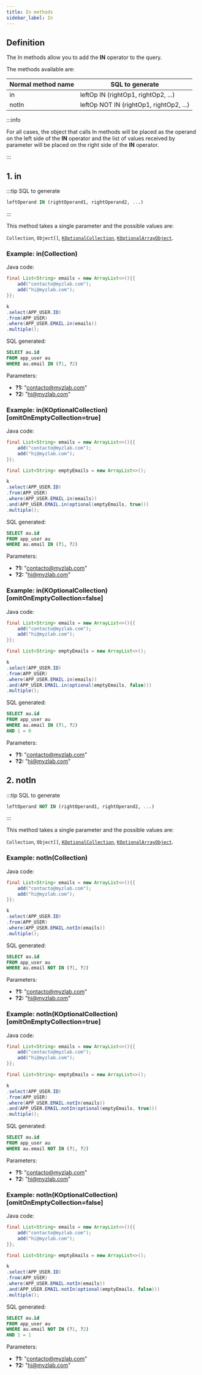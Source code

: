 ```yaml
---
title: In methods
sidebar_label: In
---
```


## Definition

The In methods allow you to add the **__IN__** operator to the query.

The methods available are:

| Normal method name |  SQL to generate                         |
|--------------------|------------------------------------------|
| in                 |  leftOp IN (rightOp1, rightOp2, ...)     |
| notIn              |  leftOp NOT IN (rightOp1, rightOp2, ...) |

:::info

For all cases, the object that calls In methods will be placed as the operand on the left side of the **__IN__** operator and the list of values received by parameter will be placed on the right side of the **__IN__** operator.

:::

## 1. in

:::tip SQL to generate

```sql
leftOperand IN (rightOperand1, rightOperand2, ...)
```
:::

This method takes a single parameter and the possible values are:

`Collection`, `Object[]`, [`KOptionalCollection`](/docs/kcondition/introduction#2-optional-conditions), [`KOptionalArrayObject`](/docs/kcondition/introduction#2-optional-conditions).

### Example: in(Collection)

Java code:

```java
final List<String> emails = new ArrayList<>(){{
    add("contacto@myzlab.com");
    add("hi@myzlab.com");
}};

k
.select(APP_USER.ID)
.from(APP_USER)
.where(APP_USER.EMAIL.in(emails))
.multiple();
```

SQL generated:

```sql
SELECT au.id
FROM app_user au
WHERE au.email IN (?1, ?2)
```

Parameters:

- **?1:** "contacto@myzlab.com"
- **?2:** "hi@myzlab.com"

### Example: in(KOptionalCollection) [omitOnEmptyCollection=true]

Java code:

```java
final List<String> emails = new ArrayList<>(){{
    add("contacto@myzlab.com");
    add("hi@myzlab.com");
}};

final List<String> emptyEmails = new ArrayList<>();

k
.select(APP_USER.ID)
.from(APP_USER)
.where(APP_USER.EMAIL.in(emails))
.and(APP_USER.EMAIL.in(optional(emptyEmails, true)))
.multiple();
```

SQL generated:

```sql
SELECT au.id
FROM app_user au
WHERE au.email IN (?1, ?2)
```

Parameters:

- **?1:** "contacto@myzlab.com"
- **?2:** "hi@myzlab.com"

### Example: in(KOptionalCollection) [omitOnEmptyCollection=false]

Java code:

```java
final List<String> emails = new ArrayList<>(){{
    add("contacto@myzlab.com");
    add("hi@myzlab.com");
}};

final List<String> emptyEmails = new ArrayList<>();

k
.select(APP_USER.ID)
.from(APP_USER)
.where(APP_USER.EMAIL.in(emails))
.and(APP_USER.EMAIL.in(optional(emptyEmails, false)))
.multiple();
```

SQL generated:

```sql
SELECT au.id
FROM app_user au
WHERE au.email IN (?1, ?2)
AND 1 = 0
```

Parameters:

- **?1:** "contacto@myzlab.com"
- **?2:** "hi@myzlab.com"

## 2. notIn

:::tip SQL to generate

```sql
leftOperand NOT IN (rightOperand1, rightOperand2, ...)
```
:::

This method takes a single parameter and the possible values are:

`Collection`, `Object[]`, [`KOptionalCollection`](/docs/kcondition/introduction#2-optional-conditions), [`KOptionalArrayObject`](/docs/kcondition/introduction#2-optional-conditions).

### Example: notIn(Collection)

Java code:

```java
final List<String> emails = new ArrayList<>(){{
    add("contacto@myzlab.com");
    add("hi@myzlab.com");
}};

k
.select(APP_USER.ID)
.from(APP_USER)
.where(APP_USER.EMAIL.notIn(emails))
.multiple();
```

SQL generated:

```sql
SELECT au.id
FROM app_user au
WHERE au.email NOT IN (?1, ?2)
```

Parameters:

- **?1:** "contacto@myzlab.com"
- **?2:** "hi@myzlab.com"

### Example: notIn(KOptionalCollection) [omitOnEmptyCollection=true]

Java code:

```java
final List<String> emails = new ArrayList<>(){{
    add("contacto@myzlab.com");
    add("hi@myzlab.com");
}};

final List<String> emptyEmails = new ArrayList<>();

k
.select(APP_USER.ID)
.from(APP_USER)
.where(APP_USER.EMAIL.notIn(emails))
.and(APP_USER.EMAIL.notIn(optional(emptyEmails, true)))
.multiple();
```

SQL generated:

```sql
SELECT au.id
FROM app_user au
WHERE au.email NOT IN (?1, ?2)
```

Parameters:

- **?1:** "contacto@myzlab.com"
- **?2:** "hi@myzlab.com"

### Example: notIn(KOptionalCollection) [omitOnEmptyCollection=false]

Java code:

```java
final List<String> emails = new ArrayList<>(){{
    add("contacto@myzlab.com");
    add("hi@myzlab.com");
}};

final List<String> emptyEmails = new ArrayList<>();

k
.select(APP_USER.ID)
.from(APP_USER)
.where(APP_USER.EMAIL.notIn(emails))
.and(APP_USER.EMAIL.notIn(optional(emptyEmails, false)))
.multiple();
```

SQL generated:

```sql
SELECT au.id
FROM app_user au
WHERE au.email NOT IN (?1, ?2)
AND 1 = 1
```

Parameters:

- **?1:** "contacto@myzlab.com"
- **?2:** "hi@myzlab.com"
